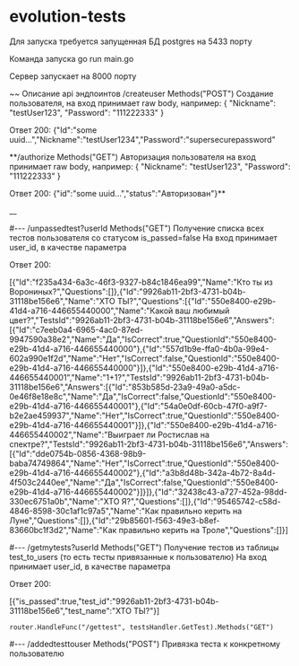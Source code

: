 # evolution-tests
Для запуска требуется запущенная БД postgres на 5433 порту

Команда запуска go run main.go

Сервер запускает на 8000 порту

~~
Описание api эндпоинтов
/createuser Methods("POST")
Создание пользователя, на вход принимает raw body, например:
{
    "Nickname": "testUser123",
    "Password": "111222333"
}

Ответ 200:
{"Id":"some uuid...","Nickname":"testUser1234","Password":"supersecurepassword"


**/authorize Methods("GET")
Авторизация пользователя на вход принимает raw body, например:
{
    "Nickname": "testUser123",
    "Password": "111222333"
}

Ответ 200:
{"id":"some uuid...","status":"Авторизован"}**

__

#---
/unpassedtest?userId Methods("GET")
Получение списка всех тестов пользователя со статусом is_passed=false
На вход принимает user_id, в качестве параметра

Ответ 200:

[{"Id":"f235a434-6a3c-46f3-9327-b84c1846ea99","Name":"Кто ты из Ворониных?","Questions":[]},{"Id":"9926ab11-2bf3-4731-b04b-31118be156e6","Name":"ХТО ТЫ?","Questions":[{"Id":"550e8400-e29b-41d4-a716-446655440000","Name":"Какой ваш любимый цвет?","TestsId":"9926ab11-2bf3-4731-b04b-31118be156e6","Answers":[{"Id":"c7eeb0a4-6965-4ac0-87ed-9947590a38e2","Name":"Да","IsCorrect":true,"QuestionId":"550e8400-e29b-41d4-a716-446655440000"},{"Id":"557d1b9e-ffa0-4b0a-99e4-602a990e1f2d","Name":"Нет","IsCorrect":false,"QuestionId":"550e8400-e29b-41d4-a716-446655440000"}]},{"Id":"550e8400-e29b-41d4-a716-446655440001","Name":"1+1?","TestsId":"9926ab11-2bf3-4731-b04b-31118be156e6","Answers":[{"Id":"853b585d-23a9-49a0-a5dc-0e46f8e18e8c","Name":"Да","IsCorrect":false,"QuestionId":"550e8400-e29b-41d4-a716-446655440001"},{"Id":"54a0e0df-60cb-47f0-a9f7-b2e2ae459937","Name":"Нет","IsCorrect":true,"QuestionId":"550e8400-e29b-41d4-a716-446655440001"}]},{"Id":"550e8400-e29b-41d4-a716-446655440002","Name":"Выиграет ли Ростислав на спектре?","TestsId":"9926ab11-2bf3-4731-b04b-31118be156e6","Answers":[{"Id":"dde0754b-0856-4368-98b9-baba74749864","Name":"Нет","IsCorrect":true,"QuestionId":"550e8400-e29b-41d4-a716-446655440002"},{"Id":"a3b8d48b-342a-4b72-8a4d-4f503c2440ee","Name":"Да","IsCorrect":false,"QuestionId":"550e8400-e29b-41d4-a716-446655440002"}]}]},{"Id":"32438c43-a727-452a-98dd-330ec6751a0b","Name":"ХТО Я?","Questions":[]},{"Id":"95465742-c58d-4846-8598-30c1af1c97a5","Name":"Как правильно керить на Луне","Questions":[]},{"Id":"29b85601-f563-49e3-b8ef-83660bc1f3d2","Name":"Как правильно керить на Троле","Questions":[]}]

#---
/getmytests?userId Methods("GET")
Получение тестов из таблицы test_to_users (то есть тесты привязанные к пользователю)
На вход принимает user_id, в качестве параметра

Ответ 200:

[{"is_passed":true,"test_id":"9926ab11-2bf3-4731-b04b-31118be156e6","test_name":"ХТО ТЫ?"}]

	router.HandleFunc("/gettest", testsHandler.GetTest).Methods("GET")

#---
/addedtesttouser Methods("POST")
Привязка теста к конкретному пользователю

